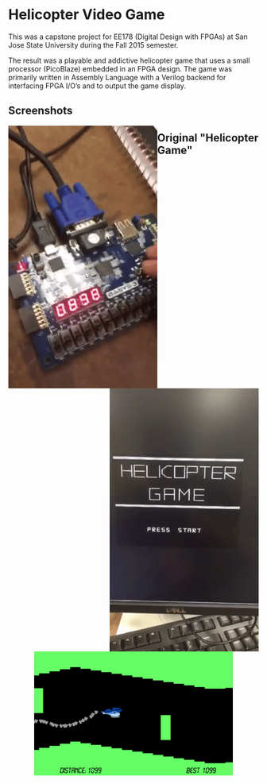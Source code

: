 # Helicopter Video Game
This was a capstone project for EE178 (Digital Design with FPGAs) at San Jose State University during the Fall 2015 semester.

The result was a playable and addictive helicopter game that uses a small processor (PicoBlaze) embedded in an FPGA design. The game was primarily written in Assembly Language with a Verilog backend for interfacing FPGA I/O’s and to output the game display.




## Screenshots

<p align="center" >
<img style="float: left;" src="https://raw.githubusercontent.com/adnandzebic/fpga_video_game/master/hc2.gif" alt="Helicopter Game" title="Helicopter Game" width="300">
<img style="float: right;" src="https://raw.githubusercontent.com/adnandzebic/fpga_video_game/master/hc3.gif" alt="Helicopter Game" title="Helicopter Game" width="300">
</p>


## Original "Helicopter Game"
<p align="center" >
<img src="https://raw.githubusercontent.com/adnandzebic/fpga_video_game/master/classic.png" alt="Classic Helicopter Game" title="Classic Helicopter Game" width="400">
</p>
